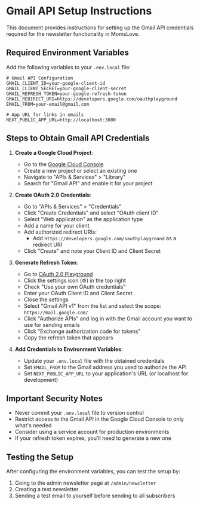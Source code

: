# Gmail API Setup Instructions

This document provides instructions for setting up the Gmail API credentials required for the newsletter functionality in MomsLove.

## Required Environment Variables

Add the following variables to your `.env.local` file:

```
# Gmail API Configuration
GMAIL_CLIENT_ID=your-google-client-id
GMAIL_CLIENT_SECRET=your-google-client-secret
GMAIL_REFRESH_TOKEN=your-google-refresh-token
GMAIL_REDIRECT_URI=https://developers.google.com/oauthplayground
EMAIL_FROM=your-email@gmail.com

# App URL for links in emails
NEXT_PUBLIC_APP_URL=http://localhost:3000
```

## Steps to Obtain Gmail API Credentials

1. **Create a Google Cloud Project**:
   - Go to the [Google Cloud Console](https://console.cloud.google.com/)
   - Create a new project or select an existing one
   - Navigate to "APIs & Services" > "Library"
   - Search for "Gmail API" and enable it for your project

2. **Create OAuth 2.0 Credentials**:
   - Go to "APIs & Services" > "Credentials"
   - Click "Create Credentials" and select "OAuth client ID"
   - Select "Web application" as the application type
   - Add a name for your client
   - Add authorized redirect URIs:
     - Add `https://developers.google.com/oauthplayground` as a redirect URI
   - Click "Create" and note your Client ID and Client Secret

3. **Generate Refresh Token**:
   - Go to [OAuth 2.0 Playground](https://developers.google.com/oauthplayground/)
   - Click the settings icon (⚙️) in the top right
   - Check "Use your own OAuth credentials"
   - Enter your OAuth Client ID and Client Secret
   - Close the settings
   - Select "Gmail API v1" from the list and select the scope: `https://mail.google.com/`
   - Click "Authorize APIs" and log in with the Gmail account you want to use for sending emails
   - Click "Exchange authorization code for tokens"
   - Copy the refresh token that appears

4. **Add Credentials to Environment Variables**:
   - Update your `.env.local` file with the obtained credentials
   - Set `EMAIL_FROM` to the Gmail address you used to authorize the API
   - Set `NEXT_PUBLIC_APP_URL` to your application's URL (or localhost for development)

## Important Security Notes

- Never commit your `.env.local` file to version control
- Restrict access to the Gmail API in the Google Cloud Console to only what's needed
- Consider using a service account for production environments
- If your refresh token expires, you'll need to generate a new one

## Testing the Setup

After configuring the environment variables, you can test the setup by:

1. Going to the admin newsletter page at `/admin/newsletter`
2. Creating a test newsletter
3. Sending a test email to yourself before sending to all subscribers 
